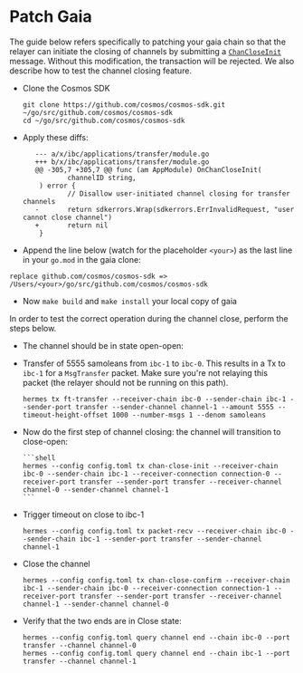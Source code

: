 # Patch Gaia

The guide below refers specifically to patching your gaia chain so that the
relayer can initiate the closing of channels by submitting a
[`ChanCloseInit`][chan-close] message. Without this modification, the
transaction will be rejected. We also describe how to test the channel closing
feature.

*   Clone the Cosmos SDK

    ```shell
    git clone https://github.com/cosmos/cosmos-sdk.git ~/go/src/github.com/cosmos/cosmos-sdk
    cd ~/go/src/github.com/cosmos/cosmos-sdk
    ```

*   Apply these diffs:

           --- a/x/ibc/applications/transfer/module.go
           +++ b/x/ibc/applications/transfer/module.go
           @@ -305,7 +305,7 @@ func (am AppModule) OnChanCloseInit(
                   channelID string,
            ) error {
                   // Disallow user-initiated channel closing for transfer channels
           -       return sdkerrors.Wrap(sdkerrors.ErrInvalidRequest, "user cannot close channel")
           +       return nil
            }

*   Append the line below (watch for the placeholder `<your>`) as the last line in
    your `go.mod` in the gaia clone:

`replace github.com/cosmos/cosmos-sdk => /Users/<your>/go/src/github.com/cosmos/cosmos-sdk`

*   Now `make build` and `make install` your local copy of gaia

In order to test the correct operation during the channel close, perform the
steps below.

*   The channel should be in state open-open:

*   Transfer of 5555 samoleans from `ibc-1` to `ibc-0`. This results in a Tx to
    `ibc-1` for a `MsgTransfer` packet. Make sure you're not relaying this packet
    (the relayer should not be running on this path).

    ```shell
    hermes tx ft-transfer --receiver-chain ibc-0 --sender-chain ibc-1 --sender-port transfer --sender-channel channel-1 --amount 5555 --timeout-height-offset 1000 --number-msgs 1 --denom samoleans
    ```

*   Now do the first step of channel closing: the channel will transition to
    close-open:

        ```shell
        hermes --config config.toml tx chan-close-init --receiver-chain ibc-0 --sender-chain ibc-1 --receiver-connection connection-0 --receiver-port transfer --sender-port transfer --receiver-channel channel-0 --sender-channel channel-1
        ```

*   Trigger timeout on close to ibc-1

    ```shell
    hermes --config config.toml tx packet-recv --receiver-chain ibc-0 --sender-chain ibc-1 --sender-port transfer --sender-channel channel-1
    ```

*   Close the channel

    ```shell
    hermes --config config.toml tx chan-close-confirm --receiver-chain ibc-1 --sender-chain ibc-0 --receiver-connection connection-1 --receiver-port transfer --sender-port transfer --receiver-channel channel-1 --sender-channel channel-0
    ```

*   Verify that the two ends are in Close state:

    ```shell
    hermes --config config.toml query channel end --chain ibc-0 --port transfer --channel channel-0
    hermes --config config.toml query channel end --chain ibc-1 --port transfer --channel channel-1
    ```

[chan-close]: ../../documentation/commands/tx/channel-close.md#channel-close-init
